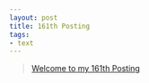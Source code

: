 ```yaml
---
layout: post
title: 161th Posting
tags: 
- text
---
```


> [Welcome to my 161th Posting](https://janghan-kor.tistory.com/759)
